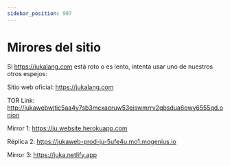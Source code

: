 ```yaml
---
sidebar_position: 997
---
```


# Mirores del sitio

Si https://jukalang.com está roto o es lento, intenta usar uno de nuestros otros espejos:

Sitio web oficial: https://jukalang.com

TOR Link: http://jukawebwjtic5aa4y7sb3mcxaeruw53ejswmrrv2qbsdua6owy6555qd.onion

Mirror 1: https://ju.website.herokuapp.com

Réplica 2: https://jukaweb-prod-ju-5ufe4u.mo1.mogenius.io

Mirror 3: https://juka.netlify.app